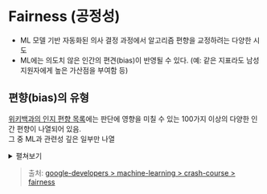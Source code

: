 # Fairness (공정성)

- ML 모델 기반 자동화된 의사 결정 과정에서 알고리즘 편향을 교정하려는 다양한 시도
- ML에는 의도치 않은 인간의 편견(bias)이 반영될 수 있다. (예: 같은 지표라도 남성 지원자에게 높은 가산점을 부여함 등)

## 편향(bias)의 유형

[위키백과의 인지 편향 목록](https://en.wikipedia.org/wiki/List_of_cognitive_biases)에는 판단에 영향을 미칠 수 있는 100가지 이상의 다양한 인간 편향이 나열되어 있음.  
그 중 ML과 관련성 깊은 일부만 나열

<details>
  <summary>펼쳐보기</summary>


### 보고 편향(Reporting bias)
실제 빈도와 기록된 빈도수가 다른 편향.  
특이한 상황이 더 기억에 남고 기록할 필요도 많다 생각하기 때문.
- 책에 대한 리뷰는 극단적인 리뷰가 더 많다.(중간 평가자는 리뷰를 잘 남기지 않음)

### 역사적 편향(Historical bias)
역사적 자료가 그 당시 세상에 존재했던 불평등을 반영

### 자동화 편향(Automation bias)
류율에 상관 없이 자동화된 시스템을 더 선호하는 경향

### 선택 편향(Selection bias)
표본을 잘못 선택함으로써 통계 분석이 왜곡되는 것을 뜻함. 다양한 형태의 선택 편향이 있음.

#### 1. 범위 편향(Coverage bias)
매체나 집단의 선택이 적절하게 이루어지지 못한 경우 발생하는 편향.  
- 선거 예상 득표스 조사를 위해 전화번호부에 등록된 사람들로 설문조사를 시행했지만, 전화를 받지 못하거나 집이 없는 사람들이 정반대의 투표를 함.

#### 2. 무응답 편향(Non-Response bias)
수집 과정에서 표본의 참여 격차로 데이터가 의미를 갖지 못하게되는 경우
- 특정 설문에 대해 반대자는 설문조사 참여를 거부할 확률이 훨씬 높았고, 표본에서 이 데이터는 과소 대표가 됨.

#### 3. 샘플링 편향(Sampling bias)
데이터 수집 시 적절한 무작위화가 사용되지 않은 경우
- 설문 응답을 빠르게 한 최초 200명을 표본으로 잡은 경우, 일반 구매자보다 이미 관심이 높아 오염된 표본일 가능성이 높다.

<br>

### 집단 귀인 편향(Group attribution bias)
한 개인에게 적용되는 사실이 그 집단에 그대로 일반화 하려는 것

#### 1.내집단 편향(In-group bias)
자신이 속한 집단이나 특성을 더 선호하는 것
- 이력서 검토에서 동문인 지원자가 더 적합하다 생각함

#### 2. 외집단 동질성 편향(Out-group homogeneity bias)
외집단이 내집단(본인이 속한 집단)보다 더 유사하다고 인식하는 것.  
반대로 내집단의 구성원들은 더 다양한 특성을 가진다고 여기는 것.
- 소프트웨어 개발자 전공이 아닌 다른 실무자들은 전문 지식이 부족하다 생각하는 경향이 있음


<br>

### 암묵적 편견(Implicit Bias)
자신의 사고와 개인적 경험에 근거하여 가정하는 경향
- 일부 지역에서는 좌우로 고개 흔들기가 "YES"라는 의

### 확인 편향(Confirmation bias)
무의식적으로 기존의 신념과 가설을 긍정하는 방식으로 데이터를 처리할 때 발생

### 실험자 편향(Experimenter's bias)
원래 가설과 일치하는 결과가 나올 때까지 모델을 계속 학습할 때 발생

> 출처: 공정성: [편견의 유형](https://developers.google.com/machine-learning/crash-course/fairness/types-of-bias)
  
</details>



> 출처: [google-developers > machine-learning > crash-course > fairness](https://developers.google.com/machine-learning/crash-course/fairness)

